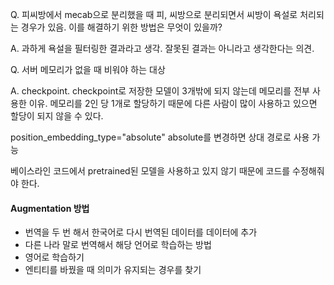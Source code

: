 Q. 피씨방에서 mecab으로 분리했을 때 피, 씨방으로 분리되면서 씨방이 욕설로 처리되는 경우가 있음. 이를 해결하기 위한 방법은 무엇이 있을까?

A. 과하게 욕설을 필터링한 결과라고 생각. 잘못된 결과는 아니라고 생각한다는 의견.

Q. 서버 메모리가 없을 때 비워야 하는 대상

A. checkpoint.
checkpoint로 저장한 모델이 3개밖에 되지 않는데 메모리를 전부 사용한 이유. 메모리를 2인 당 1개로 할당하기 때문에 다른 사람이 많이 사용하고 있으면 할당이 되지 않을 수 있다.

position_embedding_type="absolute"
absolute를 변경하면 상대 경로로 사용 가능

베이스라인 코드에서 pretrained된 모델을 사용하고 있지 않기 때문에 코드를 수정해줘야 한다.

#### Augmentation 방법
- 번역을 두 번 해서 한국어로 다시 번역된 데이터를 데이터에 추가
- 다른 나라 말로 번역해서 해당 언어로 학습하는 방법
- 영어로 학습하기
- 엔티티를 바꿨을 때 의미가 유지되는 경우를 찾기
